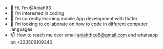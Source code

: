 - 👋 Hi, I’m @Aniah93
- 👀 I’m interested in  coding 
- 🌱 I’m currently learning mobile App development with flutter
- 💞️ I’m looking to collaborate on how to code in different computer languages
- 📫 How to reach me over email aniahtheo8@gmail.com and whatsapp on +233506109340

<!---
Aniah93/Aniah93 is a ✨ special ✨ repository because its `README.md` (this file) appears on your GitHub profile.
You can click the Preview link to take a look at your changes.
--->
